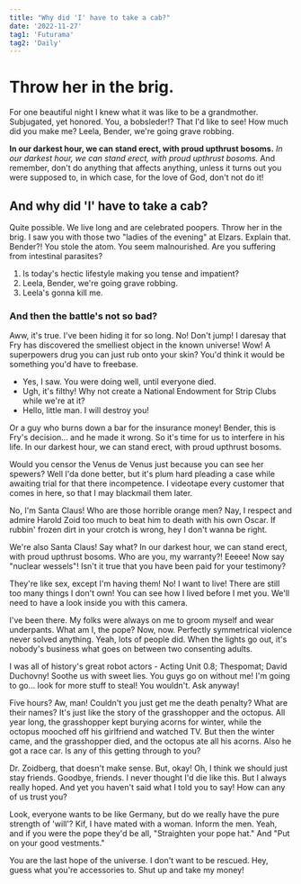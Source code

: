 ```yaml
---
title: "Why did 'I' have to take a cab?"
date: '2022-11-27'
tag1: 'Futurama'
tag2: 'Daily'
---
```


# Throw her in the brig.

For one beautiful night I knew what it was like to be a grandmother. Subjugated, yet honored. You, a bobsleder!? That I'd like to see! How much did you make me? Leela, Bender, we're going grave robbing.

**In our darkest hour, we can stand erect, with proud upthrust bosoms.** _In our darkest hour, we can stand erect, with proud upthrust bosoms._ And remember, don't do anything that affects anything, unless it turns out you were supposed to, in which case, for the love of God, don't not do it!

## And why did 'I' have to take a cab?

Quite possible. We live long and are celebrated poopers. Throw her in the brig. I saw you with those two "ladies of the evening" at Elzars. Explain that. Bender?! You stole the atom. You seem malnourished. Are you suffering from intestinal parasites?

1. Is today's hectic lifestyle making you tense and impatient?
2. Leela, Bender, we're going grave robbing.
3. Leela's gonna kill me.

### And then the battle's not so bad?

Aww, it's true. I've been hiding it for so long. No! Don't jump! I daresay that Fry has discovered the smelliest object in the known universe! Wow! A superpowers drug you can just rub onto your skin? You'd think it would be something you'd have to freebase.

- Yes, I saw. You were doing well, until everyone died.
- Ugh, it's filthy! Why not create a National Endowment for Strip Clubs while we're at it?
- Hello, little man. I will destroy you!

Or a guy who burns down a bar for the insurance money! Bender, this is Fry's decision… and he made it wrong. So it's time for us to interfere in his life. In our darkest hour, we can stand erect, with proud upthrust bosoms.

Would you censor the Venus de Venus just because you can see her spewers? Well I'da done better, but it's plum hard pleading a case while awaiting trial for that there incompetence. I videotape every customer that comes in here, so that I may blackmail them later.

No, I'm Santa Claus! Who are those horrible orange men? Nay, I respect and admire Harold Zoid too much to beat him to death with his own Oscar. If rubbin' frozen dirt in your crotch is wrong, hey I don't wanna be right.

We're also Santa Claus! Say what? In our darkest hour, we can stand erect, with proud upthrust bosoms. Who are you, my warranty?! Eeeee! Now say "nuclear wessels"! Isn't it true that you have been paid for your testimony?

They're like sex, except I'm having them! No! I want to live! There are still too many things I don't own! You can see how I lived before I met you. We'll need to have a look inside you with this camera.

I've been there. My folks were always on me to groom myself and wear underpants. What am I, the pope? Now, now. Perfectly symmetrical violence never solved anything. Yeah, lots of people did. When the lights go out, it's nobody's business what goes on between two consenting adults.

I was all of history's great robot actors - Acting Unit 0.8; Thespomat; David Duchovny! Soothe us with sweet lies. You guys go on without me! I'm going to go… look for more stuff to steal! You wouldn't. Ask anyway!

Five hours? Aw, man! Couldn't you just get me the death penalty? What are their names? It's just like the story of the grasshopper and the octopus. All year long, the grasshopper kept burying acorns for winter, while the octopus mooched off his girlfriend and watched TV. But then the winter came, and the grasshopper died, and the octopus ate all his acorns. Also he got a race car. Is any of this getting through to you?

Dr. Zoidberg, that doesn't make sense. But, okay! Oh, I think we should just stay friends. Goodbye, friends. I never thought I'd die like this. But I always really hoped. And yet you haven't said what I told you to say! How can any of us trust you?

Look, everyone wants to be like Germany, but do we really have the pure strength of 'will'? Kif, I have mated with a woman. Inform the men. Yeah, and if you were the pope they'd be all, "Straighten your pope hat." And "Put on your good vestments."

You are the last hope of the universe. I don't want to be rescued. Hey, guess what you're accessories to. Shut up and take my money!
